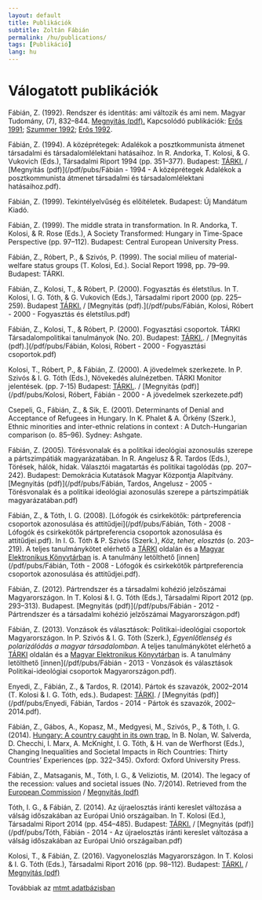 ```yaml
---
layout: default
title: Publikációk
subtitle: Zoltán Fábián
permalink: /hu/publications/
tags: [Publikáció]
lang: hu
---
```


# Válogatott publikációk

Fábián, Z. (1992). Rendszer és identitás: ami változik és ami nem. Magyar Tudomány, (7), 832–844. [Megnyitás (pdf).](/pdf/pubs/F%C3%A1bi%C3%A1n%20-%201992%20-%20Rendszer%20%C3%A9s%20identit%C3%A1s%20ami%20v%C3%A1ltozik%20%C3%A9s%20ami%20nem.pdf) Kapcsolódó publikációk: [Erős 1991](/pdf/pubs/Er%C5%91s%20-%201991%20-%20Rendszerv%C3%A1lt%C3%A1s-identit%C3%A1sv%C3%A1lt%C3%A1s.pdf); [Szummer 1992](/pdf/pubs/Szummer%20-%201992%20-%20Identit%C3%A1sv%C3%A1lt%C3%A1s%20vagy%20identit%C3%A1spatol%C3%B3gia%20N%C3%A9h%C3%A1ny%20%C3%A9szrev%C3%A9tel%20Er%C5%91s%20Ferenc%20%C3%ADr%C3%A1s%C3%A1hoz.pdf); [Erős 1992](/pdf/pubs/Er%C5%91s%20-%201992%20-%20A%20z%C3%B6lds%C3%A9gboltos%20%C3%A9s%20a%20hatalom%20-%20avagy%20ism%C3%A9t%20az%20identit%C3%A1sv%C3%A1lt%C3%A1sr%C3%B3l.pdf).

Fábián, Z. (1994). A középrétegek: Adalékok a posztkommunista átmenet társadalmi és társadalomlélektani hatásaihoz. In R. Andorka, T. Kolosi, & G. Vukovich (Eds.), Társadalmi Riport 1994 (pp. 351–377). Budapest: [TÁRKI.](http://old.tarki.hu/adatbank-h/kutjel/pdf/a918.pdf) / [Megnyitás (pdf)](/pdf/pubs/Fábián - 1994 - A középrétegek Adalékok a posztkommunista átmenet társadalmi és társadalomlélektani hatásaihoz.pdf).

Fábián, Z. (1999). Tekintélyelvűség és előítéletek. Budapest: Új Mandátum Kiadó.

Fábián, Z. (1999). The middle strata in transformation. In R. Andorka, T. Kolosi, & R. Rose (Eds.), A Society Transformed: Hungary in Time-Space Perspective (pp. 97–112). Budapest: Central European University Press.

Fábián, Z., Róbert, P., & Szivós, P. (1999). The social milieu of material-welfare status groups (T. Kolosi, Ed.). Social Report 1998, pp. 79–99. Budapest: TÁRKI.

Fábián, Z., Kolosi, T., & Róbert, P. (2000). Fogyasztás és életstílus. In T. Kolosi, I. G. Tóth, & G. Vukovich (Eds.), Társadalmi riport 2000 (pp. 225–259). Budapest [TÁRKI.](http://old.tarki.hu/adatbank-h/kutjel/pdf/a850.pdf) / [Megnyitás (pdf).](/pdf/pubs/Fábián, Kolosi, Róbert - 2000 - Fogyasztás és életstílus.pdf)

Fábián, Z., Kolosi, T., & Róbert, P. (2000). Fogyasztási csoportok. TÁRKI Társadalompolitikai tanulmányok (No. 20).  Budapest: [TÁRKI.](http://old.tarki.hu/adatbank-h/kutjel/pdf/a405.pdf). / [Megnyitás (pdf).](/pdf/pubs/Fábián, Kolosi, Róbert - 2000 - Fogyasztási csoportok.pdf) 

Kolosi, T., Róbert, P., & Fábián, Z. (2000). A jövedelmek szerkezete. In P. Szivós & I. G. Tóth (Eds.), Növekedés alulnézetben. TÁRKI Monitor jelentések. (pp. 7-15) Budapest: [TÁRKI.](http://old.tarki.hu/adatbank-h/kutjel/pdf/a316.pdf). / [Megnyitás (pdf)](/pdf/pubs/Kolosi, Róbert, Fábián - 2000 - A jövedelmek szerkezete.pdf) 

Csepeli, G., Fábián, Z., & Sik, E. (2001). Determinants of Denial and Acceptance of Refugees in Hungary. In K. Phalet & A. Örkény (Szerk.), Ethnic minorities and inter-ethnic relations in context : A Dutch-Hungarian comparison (o. 85–96). Sydney: Ashgate.

Fábián, Z. (2005). Törésvonalak és a politikai ideológiai azonosulás szerepe a pártszimpátiák magyarázatában. In R. Angelusz & R. Tardos (Eds.), Törések, hálók, hidak. Választói magatartás és politikai tagolódás (pp. 207–242). Budapest: Demokrácia Kutatások Magyar Központja Alapítvány. [Megnyitás (pdf)](/pdf/pubs/Fábián, Tardos, Angelusz - 2005 - Törésvonalak és a politikai ideológiai azonosulás szerepe a pártszimpátiák magyarázatában.pdf)

Fábián, Z., & Tóth, I. G. (2008). [Lófogók és csirkekötők: pártpreferencia csoportok azonosulása és attitűdjei](/pdf/pubs/Fábián, Tóth - 2008 - Lófogók és csirkekötők pártpreferencia csoportok azonosulása és attitűdjei.pdf). In I. G. Tóth & P. Szivós (Szerk.), *Köz, teher, elosztás* (o. 203–219).  A teljes tanulmánykötet elérhető a [TÁRKI](http://www.tarki.hu/adatbank-h/kutjel/pdf/b193.pdf) oldalán és a [Magyar Elektronikus Könyvtárban](http://mek.oszk.hu/13400/13425/index.phtml) is. A tanulmány letölthető [innen](/pdf/pubs/Fábián, Tóth - 2008 - Lófogók és csirkekötők pártpreferencia csoportok azonosulása és attitűdjei.pdf). 

Fábián, Z. (2012). Pártrendszer és a társadalmi kohézió jelzőszámai Magyarországon. In T. Kolosi & I. G. Tóth (Eds.), Társadalmi Riport 2012 (pp. 293–313). Budapest. [Megnyitás (pdf)](/pdf/pubs/Fábián - 2012 - Pártrendszer és a társadalmi kohézió jelzőszámai Magyarországon.pdf)

Fábián, Z. (2013). Vonzások és választások: Politikai-ideológiai csoportok Magyarországon. In P. Szivós & I. G. Tóth (Szerk.), *Egyenlőtlenség és polarizálódás a magyar társadalomban*. A teljes tanulmánykötet elérhető a [TÁRKI](http://www.tarki.hu/hu/research/hm/monitor2012_teljes.pdf) oldalán és a [Magyar Elektronikus Könyvtárban](http://mek.oszk.hu/13400/13451/13451.pdf) is. A tanulmány letölthető [innen](/pdf/pubs/Fábián - 2013 - Vonzások és választások Politikai-ideológiai csoportok Magyarországon.pdf). 

Enyedi, Z., Fábián, Z., & Tardos, R. (2014). Pártok és szavazók, 2002–2014 (T. Kolosi & I. G. Tóth, eds.). Budapest: [TÁRKI](http://www.tarki.hu/adatbank-h/kutjel/pdf/b344.pdf). / [Megnyitás (pdf)](/pdf/pubs/Enyedi, Fábián, Tardos - 2014 - Pártok és szavazók, 2002–2014.pdf).

Fábián, Z., Gábos, A., Kopasz, M., Medgyesi, M., Szivós, P., & Tóth, I. G. (2014). [Hungary: A country caught in its own trap.](https://books.google.hu/books?id=9cXRAgAAQBAJ&lpg=PA322&ots=YVHWYxy_09&dq=Hungary%3A%20A%20country%20caught%20in%20its%20own%20trap.&pg=PA328#v=onepage&q=Hungary:%20A%20country%20caught%20in%20its%20own%20trap.&f=false) In B. Nolan, W. Salverda, D. Checchi, I. Marx, A. McKnight, I. G. Tóth, & H. van de Werfhorst (Eds.), Changing Inequalities and Societal Impacts in Rich Countries: Thirty Countries’ Experiences (pp. 322–345). Oxford: Oxford University Press.

Fábián, Z., Matsaganis, M., Tóth, I. G., & Veliziotis, M. (2014). The legacy of the recession: values and societal issues (No. 7/2014). Retrieved from the [European Commission](http://ec.europa.eu/social/BlobServlet?docId=13869&langId=en) / [Megnyitás (pdf)](/pdf/pubs/F%C3%A1bi%C3%A1n%20et%20al.%20-%202014%20-%20The%20legacy%20of%20the%20recession%20values%20and%20societal%20issues.pdf)

Tóth, I. G., & Fábián, Z. (2014). Az újraelosztás iránti kereslet változása a válság időszakában az Európai Unió országaiban. In T. Kolosi (Ed.), Társadalmi Riport 2014 (pp. 454–485). Budapest: [TÁRKI.](http://old.tarki.hu/adatbank-h/kutjel/pdf/b341.pdf) / [Megnyitás (pdf)](/pdf/pubs/Tóth, Fábián - 2014 - Az újraelosztás iránti kereslet változása a válság időszakában az Európai Unió országaiban.pdf)

Kolosi, T., & Fábián, Z. (2016). Vagyoneloszlás Magyarországon. In T. Kolosi & I. G. Tóth (Eds.), Társadalmi Riport 2016 (pp. 98–112). Budapest: [TÁRKI.](http://old.tarki.hu/hu/publications/SR/2016/05kolosi.pdf) / [Megnyitás (pdf)](/pdf/pubs/Kolosi%2C%20F%C3%A1bi%C3%A1n%20-%202016%20-%20Vagyoneloszl%C3%A1s%20Magyarorsz%C3%A1gon.pdf)



Továbbiak az [mtmt adatbázisban](https://m2.mtmt.hu/gui2/?type=authors&mode=browse&sel=10020935)
